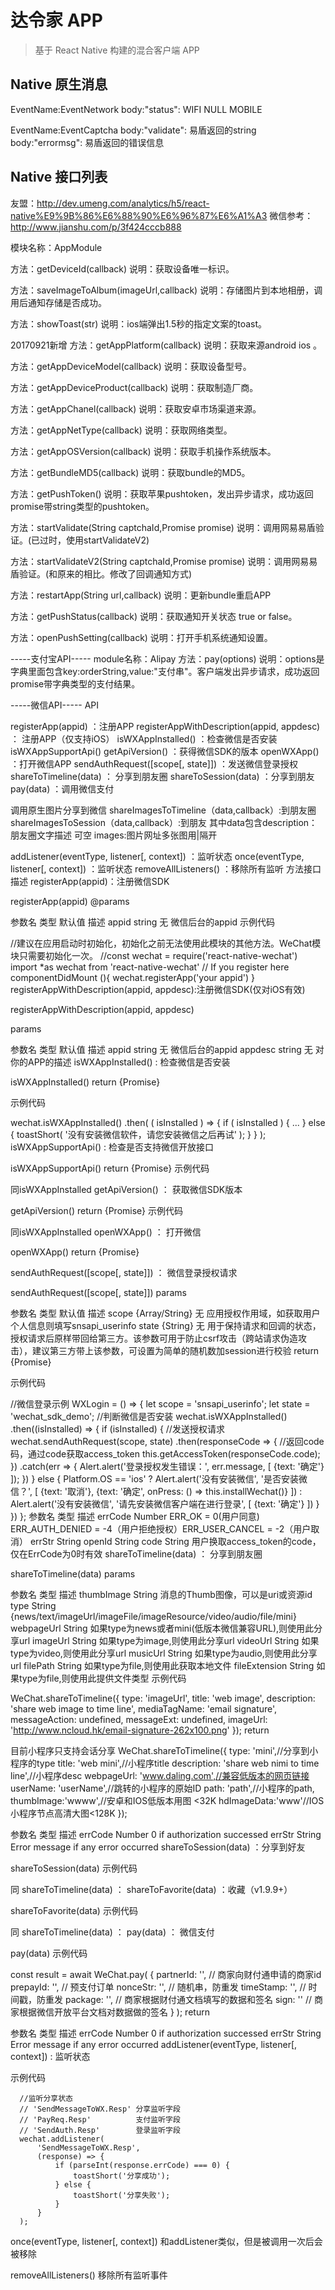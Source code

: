 # 达令家 APP

> 基于 React Native 构建的混合客户端 APP

## Native 原生消息
EventName:EventNetwork
body:"status": WIFI NULL MOBILE

EventName:EventCaptcha
body:"validate": 易盾返回的string
body:"errormsg": 易盾返回的错误信息

## Native 接口列表
友盟：http://dev.umeng.com/analytics/h5/react-native%E9%9B%86%E6%88%90%E6%96%87%E6%A1%A3
微信参考：http://www.jianshu.com/p/3f424cccb888


模块名称：AppModule

方法：getDeviceId(callback)
说明：获取设备唯一标识。

方法：saveImageToAlbum(imageUrl,callback)
说明：存储图片到本地相册，调用后通知存储是否成功。

方法：showToast(str)
说明：ios端弹出1.5秒的指定文案的toast。

20170921新增
方法：getAppPlatform(callback)
说明：获取来源android ios 。

方法：getAppDeviceModel(callback)
说明：获取设备型号。

方法：getAppDeviceProduct(callback)
说明：获取制造厂商。

方法：getAppChanel(callback)
说明：获取安卓市场渠道来源。

方法：getAppNetType(callback)
说明：获取网络类型。

方法：getAppOSVersion(callback)
说明：获取手机操作系统版本。

方法：getBundleMD5(callback)
说明：获取bundle的MD5。

方法：getPushToken()
说明：获取苹果pushtoken，发出异步请求，成功返回promise带string类型的pushtoken。

方法：startValidate(String captchaId,Promise promise)
说明：调用网易易盾验证。(已过时，使用startValidateV2)

方法：startValidateV2(String captchaId,Promise promise)
说明：调用网易易盾验证。(和原来的相比。修改了回调通知方式)

方法：restartApp(String url,callback)
说明：更新bundle重启APP

方法：getPushStatus(callback)
说明：获取通知开关状态 true or false。

方法：openPushSetting(callback)
说明：打开手机系统通知设置。

-----支付宝API-----
module名称：Alipay
方法：pay(options)
说明：options是字典里面包含key:orderString,value:"支付串"。客户端发出异步请求，成功返回promise带字典类型的支付结果。

-----微信API-----
API

registerApp(appid) ：注册APP
registerAppWithDescription(appid, appdesc) ： 注册APP（仅支持iOS）
isWXAppInstalled() ：检查微信是否安装
isWXAppSupportApi()
getApiVersion() ：获得微信SDK的版本
openWXApp() ：打开微信APP
sendAuthRequest([scope[, state]]) ：发送微信登录授权
shareToTimeline(data) ： 分享到朋友圈
shareToSession(data) ：分享到朋友
pay(data) ：调用微信支付

调用原生图片分享到微信
shareImagesToTimeline（data,callback）:到朋友圈
shareImagesToSession（data,callback）:到朋友
其中data包含description：朋友圈文字描述 可空
images:图片网址多张图用|隔开


addListener(eventType, listener[, context]) ：监听状态
once(eventType, listener[, context]) ：监听状态
removeAllListeners() ：移除所有监听
方法接口描述
registerApp(appid)：注册微信SDK

registerApp(appid)
@params

参数名	类型	默认值	描述
appid	string	无	微信后台的appid
示例代码

//建议在应用启动时初始化，初始化之前无法使用此模块的其他方法。WeChat模块只需要初始化一次。
//const wechat = require('react-native-wechat')
import *as wechat from 'react-native-wechat'
// If you register here
componentDidMount (){
  wechat.registerApp('your appid')
}
registerAppWithDescription(appid, appdesc):注册微信SDK(仅对iOS有效)

registerAppWithDescription(appid, appdesc)

params

参数名	类型	默认值	描述
appid	string	无	微信后台的appid
appdesc	string	无	对你的APP的描述
isWXAppInstalled() : 检查微信是否安装

isWXAppInstalled()
return
{Promise}

示例代码

wechat.isWXAppInstalled()
   .then( ( isInstalled ) => {
        if ( isInstalled ) {
           ...
        } else {
          toastShort( '没有安装微信软件，请您安装微信之后再试' );
        }
    } );
isWXAppSupportApi() : 检查是否支持微信开放接口

isWXAppSupportApi()
return
{Promise}
示例代码

同isWXAppInstalled
getApiVersion() ： 获取微信SDK版本

getApiVersion()
return
{Promise}
示例代码

同isWXAppInstalled
openWXApp() ： 打开微信

openWXApp()
return
{Promise}

sendAuthRequest([scope[, state]]) ： 微信登录授权请求

sendAuthRequest([scope[, state]])
params

参数名	类型	默认值	描述
scope	{Array/String}	无	应用授权作用域，如获取用户个人信息则填写snsapi_userinfo
state	{String}	无	用于保持请求和回调的状态，授权请求后原样带回给第三方。该参数可用于防止csrf攻击（跨站请求伪造攻击），建议第三方带上该参数，可设置为简单的随机数加session进行校验
return
{Promise}

示例代码

//微信登录示例
WXLogin = () => {
  let scope = 'snsapi_userinfo';
  let state = 'wechat_sdk_demo';
  //判断微信是否安装
  wechat.isWXAppInstalled()
    .then((isInstalled) => {
      if (isInstalled) {
        //发送授权请求
        wechat.sendAuthRequest(scope, state)
          .then(responseCode => {
            //返回code码，通过code获取access_token
            this.getAccessToken(responseCode.code);
          })
          .catch(err => {
            Alert.alert('登录授权发生错误：', err.message, [
              {text: '确定'}
            ]);
          })
      } else {
        Platform.OS == 'ios' ?
          Alert.alert('没有安装微信', '是否安装微信？', [
            {text: '取消'},
            {text: '确定', onPress: () => this.installWechat()}
          ]) :
          Alert.alert('没有安装微信', '请先安装微信客户端在进行登录', [
            {text: '确定'}
          ])
      }
    })
};
参数名	类型	描述
errCode	Number	ERR_OK = 0(用户同意)  ERR_AUTH_DENIED = -4（用户拒绝授权）ERR_USER_CANCEL = -2（用户取消）
errStr	String
openId	String
code	String	用户换取access_token的code，仅在ErrCode为0时有效
shareToTimeline(data) ： 分享到朋友圈

shareToTimeline(data)
params

参数名	类型	描述
thumbImage	String	消息的Thumb图像，可以是uri或资源id
type	String	{news/text/imageUrl/imageFile/imageResource/video/audio/file/mini}
webpageUrl	String	如果type为news或者mini(低版本微信兼容URL),则使用此分享url
imageUrl	String	如果type为image,则使用此分享url
videoUrl	String	如果type为video,则使用此分享url
musicUrl	String	如果type为audio,则使用此分享url
filePath	String	如果type为file,则使用此获取本地文件
fileExtension	String	如果type为file,则使用此提供文件类型
示例代码

WeChat.shareToTimeline({
    type: 'imageUrl',
    title: 'web image',
    description: 'share web image to time line',
    mediaTagName: 'email signature',
    messageAction: undefined,
    messageExt: undefined,
    imageUrl: 'http://www.ncloud.hk/email-signature-262x100.png'
  });
return

目前小程序只支持会话分享
WeChat.shareToTimeline({
    type: 'mini',//分享到小程序的type
    title: 'web mini',//小程序title
    description: 'share web nimi to time line',//小程序desc
    webpageUrl: 'www.daling.com',//兼容低版本的网页链接
    userName: 'userName',//跳转的小程序的原始ID
    path: 'path',//小程序的path,
    thumbImage:'wwww',//安卓和IOS低版本用图 <32K
    hdImageData:'www'//IOS小程序节点高清大图<128K
  });

参数名	类型	描述
errCode	Number	0 if authorization successed
errStr	String	Error message if any error occurred
shareToSession(data) ：分享到好友

shareToSession(data)
示例代码

同 shareToTimeline(data) ：
shareToFavorite(data) ：收藏（v1.9.9+）

shareToFavorite(data)
示例代码

同 shareToTimeline(data) ：
pay(data) ： 微信支付

pay(data)
示例代码

const result = await WeChat.pay(
  {
    partnerId: '',  // 商家向财付通申请的商家id
    prepayId: '',   // 预支付订单
    nonceStr: '',   // 随机串，防重发
    timeStamp: '',  // 时间戳，防重发
    package: '',    // 商家根据财付通文档填写的数据和签名
    sign: ''        // 商家根据微信开放平台文档对数据做的签名
  }
);
return

参数名	类型	描述
errCode	Number	0 if authorization successed
errStr	String	Error message if any error occurred
addListener(eventType, listener[, context]) : 监听状态

示例代码

      //监听分享状态
      // 'SendMessageToWX.Resp' 分享监听字段
      // 'PayReq.Resp'          支付监听字段
      // 'SendAuth.Resp'        登录监听字段
      wechat.addListener(
          'SendMessageToWX.Resp',
          (response) => {
              if (parseInt(response.errCode) === 0) {
                  toastShort('分享成功');
              } else {
                  toastShort('分享失败');
              }
          }
      );

once(eventType, listener[, context])
和addListener类似，但是被调用一次后会被移除

removeAllListeners()
移除所有监听事件


